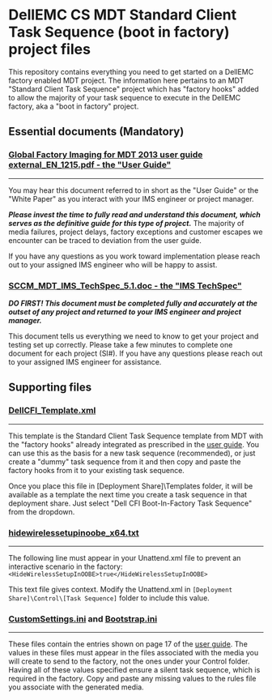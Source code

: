 # DellEMC CS MDT Standard Client Task Sequence (boot in factory) project files

This repository contains everything you need to get started on a DellEMC factory enabled MDT project.  The information here pertains to an MDT "Standard Client Task Sequence" project which has "factory hooks" added to allow the majority of your task sequence to execute in the DellEMC factory, aka a "boot in factory" project.

## Essential documents (Mandatory)

### [Global Factory Imaging for MDT 2013 user guide external_EN_1215.pdf - the "User Guide" ](https://github.com/LairdBishop/CFI_MDT_Template/blob/master/Global%20Factory%20Imaging%20for%20MDT%202013%20user%20guide%20external_EN_1215.pdf)
***
You may hear this document referred to in short as the "User Guide" or the "White Paper" as you interact with your IMS engineer or project manager.  

**_Please invest the time to fully read and understand this document, which serves as the definitive guide for this type of project._**  The majority of media failures, project delays, factory exceptions and customer escapes we encounter can be traced to deviation from the user guide.

If you have any questions as you work toward implementation please reach out to your assigned IMS engineer who will be happy to assist. 

### [SCCM_MDT_IMS_TechSpec_5.1.doc - the "IMS TechSpec" ](https://github.com/LairdBishop/CFI_MDT_Template/blob/master/SCCM_MDT_IMS_TechSpec_5.1.doc)
**_DO FIRST! This document must be completed fully and accurately at the outset of any project and returned to your IMS engineer and project manager._**

This document tells us everything we need to know to get your project and testing set up correctly.  Please take a few minutes to complete one document for each project (SI#).  If you have any questions please reach out to your assigned IMS engineer for assistance.

## Supporting files

### [DellCFI_Template.xml](https://github.com/LairdBishop/CFI_MDT_Template/blob/master/DellCFI_Template.xml)
***
This template is the Standard Client Task Sequence template from MDT with the "factory hooks" already integrated as prescribed in the [user guide](https://github.com/LairdBishop/CFI_MDT_Template/blob/master/Global%20Factory%20Imaging%20for%20MDT%202013%20user%20guide%20external_EN_1215.pdf). You can use this as the basis for a new task sequence (recommended), or just create a "dummy" task sequence from it and then copy and paste the factory hooks from it to your existing task sequence.

Once you place this file in [Deployment Share]\Templates folder, it will be available as a template the next time you create a task sequence in that deployment share.  Just select "Dell CFI Boot-In-Factory Task Sequence" from the dropdown.

### [hidewirelessetupinoobe_x64.txt](https://github.com/LairdBishop/CFI_MDT_Template/blob/master/hidewirelessetupinoobe_x64.txt)
***
The following line must appear in your Unattend.xml file to prevent an interactive scenario in the factory:
   `<HideWirelessSetupInOOBE>true</HideWirelessSetupInOOBE>`

This text file gives context.  Modify the Unattend.xml in `[Deployment Share]\Control\[Task Sequence]` folder to include this value.

### [CustomSettings.ini](https://github.com/LairdBishop/CFI_MDT_Template/blob/master/CustomSettings.ini) and [Bootstrap.ini](https://github.com/LairdBishop/CFI_MDT_Template/blob/master/Bootstrap.ini)
***
These files contain the entries shown on page 17 of the [user guide](https://github.com/LairdBishop/CFI_MDT_Template/blob/master/Global%20Factory%20Imaging%20for%20MDT%202013%20user%20guide%20external_EN_1215.pdf). The values in these files must appear in the files associated with the media you will create to send to the factory, not the ones under your Control folder.  Having all of these values specified ensure a silent task sequence, which is required in the factory. Copy and paste any missing values to the rules file you associate with the generated media.

 
